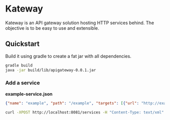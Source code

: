 # Kateway

Kateway is an API gateway solution hosting HTTP services behind. The objective is to be easy to use and extensible.

## Quickstart
Build it using gradle to create a fat jar with all dependencies. 

```bash
gradle build
java -jar build/lib/apigateway-0.0.1.jar
```

### Add a service

**example-service.json**
```json
{"name": "example", "path": "/example", "targets": [{"url": "http://example.com:8080"}]}
```

```bash
curl -XPOST http://localhost:8081/services -H "Content-Type: text/xml" --data "@example-service.json" 
```
